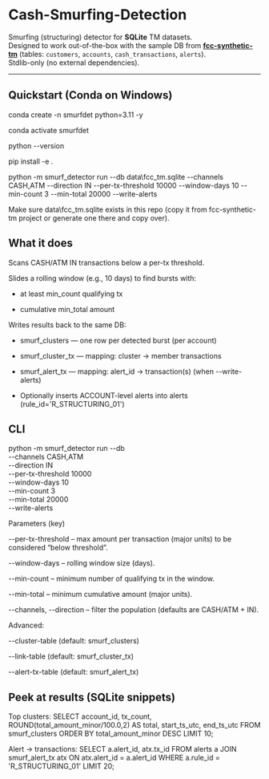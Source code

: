 # Cash-Smurfing-Detection

Smurfing (structuring) detector for **SQLite** TM datasets.  
Designed to work out-of-the-box with the sample DB from <a href="https://github.com/SKR35/FCC-Synthetic-TM" target="_blank" rel="noopener noreferrer">**fcc-synthetic-tm**</a> (tables: `customers`, `accounts`, `cash_transactions`, `alerts`).  
Stdlib-only (no external dependencies).

---

## Quickstart (Conda on Windows)

conda create -n smurfdet python=3.11 -y

conda activate smurfdet

python --version

pip install -e .

python -m smurf_detector run --db data\fcc_tm.sqlite --channels CASH,ATM --direction IN --per-tx-threshold 10000 --window-days 10 --min-count 3 --min-total 20000 --write-alerts

Make sure data\fcc_tm.sqlite exists in this repo (copy it from fcc-synthetic-tm project or generate one there and copy over).

## What it does

Scans CASH/ATM IN transactions below a per-tx threshold.

Slides a rolling window (e.g., 10 days) to find bursts with:

- at least min_count qualifying tx

- cumulative min_total amount

Writes results back to the same DB:

- smurf_clusters — one row per detected burst (per account)

- smurf_cluster_tx — mapping: cluster → member transactions

- smurf_alert_tx — mapping: alert_id → transaction(s) (when --write-alerts)

- Optionally inserts ACCOUNT-level alerts into alerts (rule_id='R_STRUCTURING_01')

## CLI

python -m smurf_detector run --db <path> \
  --channels CASH,ATM \
  --direction IN \
  --per-tx-threshold 10000 \
  --window-days 10 \
  --min-count 3 \
  --min-total 20000 \
  --write-alerts

Parameters (key)

--per-tx-threshold – max amount per transaction (major units) to be considered “below threshold”.

--window-days – rolling window size (days).

--min-count – minimum number of qualifying tx in the window.

--min-total – minimum cumulative amount (major units).

--channels, --direction – filter the population (defaults are CASH/ATM + IN).

Advanced:

--cluster-table (default: smurf_clusters)

--link-table (default: smurf_cluster_tx)

--alert-tx-table (default: smurf_alert_tx)

## Peek at results (SQLite snippets)

Top clusters:
SELECT account_id, tx_count, ROUND(total_amount_minor/100.0,2) AS total,
       start_ts_utc, end_ts_utc
FROM smurf_clusters
ORDER BY total_amount_minor DESC
LIMIT 10;

Alert → transactions:
SELECT a.alert_id, atx.tx_id
FROM alerts a
JOIN smurf_alert_tx atx ON atx.alert_id = a.alert_id
WHERE a.rule_id = 'R_STRUCTURING_01'
LIMIT 20;